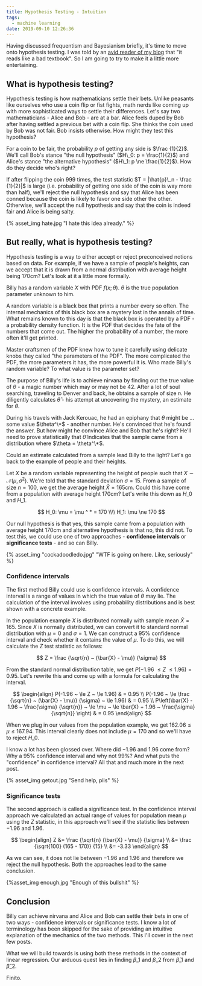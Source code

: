 ```yaml
---
title: Hypothesis Testing - Intuition
tags:
  - machine learning
date: 2019-09-10 12:26:36
---
```



Having discussed frequentism and Bayesianism briefly, it's time to move onto hypothesis testing. I was told by an [avid reader of my blog](https://twitter.com/lisamahapatra) that "it reads like a bad textbook". So I am going to try to make it a little more entertaining. 

## What is hypothesis testing?  

Hypothesis testing is how mathematicians settle their bets. Unlike peasants like ourselves who use a coin flip or fist fights, math nerds like coming up with more sophisticated ways to settle their differences. Let's say two mathematicians - Alice and Bob - are at a bar. Alice feels duped by Bob after having settled a previous bet with a coin flip. She thinks the coin used by Bob was not fair. Bob insists otherwise. How might they test this hypothesis?  

For a coin to be fair, the probability $p$ of getting any side is $\frac {1}{2}$. We'll call Bob's stance "the null hypothesis" ($H\_0: p = \frac{1}{2}$) and Alice's stance "the alternative hypothesis" ($H\_1: p \ne \frac{1}{2}$). How do they decide who's right? 

If after flipping the coin 999 times, the test statistic $T = |\hat{p}\_n - \frac {1}{2}|$ is large (i.e. probability of getting one side of the coin is way more than half), we'll reject the null hypothesis and say that Alice has been conned because the coin is likely to favor one side other the other. Otherwise, we'll accept the null hypothesis and say that the coin is indeed fair and Alice is being salty. 

{% asset_img hate.jpg "I hate this idea already." %}

## But really, what is hypothesis testing?

Hypothesis testing is a way to either accept or reject preconceived notions based on data. For example, if we have a sample of people's heights, can we accept that it is drawn from a normal distribution with average height being 170cm? Let's look at it a little more formally.  

Billy has a random variable $X$ with PDF $f(x;\theta)$. $\theta$ is the true population parameter unknown to him.  

A random variable is a black box that prints a number every so often. The internal mechanics of this black box are a mystery lost in the annals of time. What remains known to this day is that the black box is operated by a PDF - a probability density function. It is the PDF that decides the fate of the numbers that come out. The higher the probability of a number, the more often it'll get printed.   

Master craftsmen of the PDF knew how to tune it carefully using delicate knobs they called "the parameters of the PDF". The more complicated the PDF, the more parameters it has, the more powerful it is. Who made Billy's random variable? To what value is the parameter set? 

The purpose of Billy's life is to achieve nirvana by finding out the true value of $\theta$ - a magic number which may or may not be 42. After a lot of soul searching, traveling to Denver and back, he obtains a sample of size $n$. He diligently calculates $\hat{\theta}$ - his attempt at uncovering the mystery, an estimate for $\theta$.  

During his travels with Jack Kerouac, he had an epiphany that $\theta$ might be ... some value $\theta^\*$ - another number. He's convinced that he's found the answer. But how might he convince Alice and Bob that he's right? He'll need to prove statistically that $\hat{\theta}$ indicates that the sample came from a distribution where $\theta = \theta^\*$.  

Could  an estimate calculated from a sample lead Billy to the light? Let's go back to the example of people and their heights. 

Let $X$ be a random variable representing the height of people such that $X \sim \mathcal{N}(\mu, \sigma^2)$. We're told that the standard deviation $\sigma = 15$. From a sample of size $n = 100$, we get the average height $\bar{X} = 165 \text{cm}$. Could this have come from a population with average height $170 \text{cm}$? Let's write this down as $H\_0$ and $H\_1$. 

$$
H_0: \mu = \mu ^ * = 170 \\\\
H_1: \mu \ne 170
$$ 

Our null hypothesis is that yes, this sample came from a population with average height $170 \text{cm}$ and alternative hypothesis is that no, this did not. To test this, we could use one of two approaches - **confidence intervals** or **significance tests** - and so can Billy.  

{% asset_img "cockadoodledo.jpg" "WTF is going on here. Like, seriously" %}

 
### Confidence intervals  

The first method Billy could use is confidence intervals. A confidence interval is a range of values in which the true value of $\theta$ may lie. The calculation of the interval involves using probability distributions and is best shown with a concrete example.  

In the population example $X$ is distributed normally with sample mean $\bar{X} = 165$. Since $X$ is normally distributed, we can convert it to standard normal distribution with $\mu = 0$ and $\sigma = 1$. We can construct a 95% confidence interval and check whether it contains the value of $\mu$. To do this, we will calculate the $Z$ test statistic as follows:

$$
Z = \frac {\sqrt{n} ~ (\bar{X} - \mu)} {\sigma}
$$

From the standard normal distribution table, we get $P(-1.96 ~ \le Z ~ \le 1.96) = 0.95$. Let's rewrite this and come up with a formula for calculating the interval. 

$$
\begin{align}
P(-1.96 ~ \le Z ~ \le 1.96) & = 0.95 \\
P(-1.96 ~ \le \frac {\sqrt{n} ~ (\bar{X} - \mu)} {\sigma} ~ \le 1.96) & = 0.95 \\
P\left(\bar{X} - 1.96 ~ \frac{\sigma} {\sqrt{n}} ~ \le \mu ~ \le \bar{X} + 1.96 ~ \frac{\sigma} {\sqrt{n}} \right) & = 0.95
\end{align}
$$  

When we plug in our values from the population example, we get $162.06 \le \mu \le 167.94$. This interval clearly does not include $\mu = 170$ and so we'll have to reject $H\_0$.  
 
I know a lot has been glossed over. Where did $-1.96$ and $1.96$ come from? Why a $95\%$ confidence interval and why not $99\%$? And what puts the "confidence" in confidence interval? All that and much more in the next post. 
 
{% asset_img getout.jpg "Send help, plis" %}

### Significance tests

The second approach is called a significance test. In the confidence interval approach we calculated an actual range of values for population mean $\mu$ using the $Z$ statistic, in this approach we'll see if the statistic lies between $-1.96$ and $1.96$. 

$$
\begin{align}
Z &= \frac {\sqrt{n} (\bar{X} - \mu)} {\sigma} \\
  &= \frac {\sqrt{100} (165 - 170)} {15} \\
  &= -3.33
\end{align}
$$ 


As we can see, it does not lie between $-1.96$ and $1.96$ and therefore we reject the null hypothesis. Both the approaches lead to the same conclusion.

{%asset_img enough.jpg "Enough of this bullshit" %} 

## Conclusion  

Billy can achieve nirvana and Alice and Bob can settle their bets in one of two ways - confidence intervals or significance tests. I know a lot of terminology has been skipped for the sake of providing an intuitive explanation of the mechanics of the two methods. This I'll cover in the next few posts.  

What we will build towards is using both these methods in the context of linear regression. Our arduous quest lies in finding $\beta\_1$ and $\beta\_2$ from $\hat{\beta}\_1$ and $\hat{\beta}\_2$. 

Finito.
